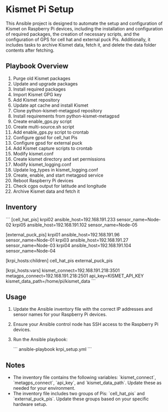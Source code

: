 # Kismet Pi Setup

This Ansible project is designed to automate the setup and configuration of Kismet on Raspberry Pi devices, including the installation and configuration of required packages, the creation of necessary scripts, and the configuration of GPS for cell hat and external puck Pis. Additionally, it includes tasks to archive Kismet data, fetch it, and delete the data folder contents after fetching.

## Playbook Overview

1. Purge old Kismet packages
2. Update and upgrade packages
3. Install required packages
4. Import Kismet GPG key
5. Add Kismet repository
6. Update apt cache and install Kismet
7. Clone python-kismet-metagpsd repository
8. Install requirements from python-kismet-metagpsd
9. Create enable_gps.py script
10. Create multi-source.sh script
11. Add enable_gps.py script to crontab
12. Configure gpsd for cell_hat Pis
13. Configure gpsd for external puck
14. Add Kismet capture scripts to crontab
15. Modify kismet.conf
16. Create kismet directory and set permissions
17. Modify kismet_logging.conf
18. Update log_types in kismet_logging.conf
19. Create, enable, and start metagpsd service
20. Reboot Raspberry Pi devices
21. Check cgps output for latitude and longitude
22. Archive Kismet data and fetch it

## Inventory

\`\`\`
[cell_hat_pis]
krpi02 ansible_host=192.168.191.233 sensor_name=Node-02
krpi05 ansible_host=192.168.191.102 sensor_name=Node-05

[external_puck_pis]
krpi01 ansible_host=192.168.191.96 sensor_name=Node-01
krpi03 ansible_host=192.168.191.27 sensor_name=Node-03
krpi04 ansible_host=192.168.191.104 sensor_name=Node-04

[krpi_hosts:children]
cell_hat_pis
external_puck_pis

[krpi_hosts:vars]
kismet_connect=192.168.191.218:3501
metagps_connect=192.168.191.218:2501
api_key=KISMET_API_KEY
kismet_data_path=/home/pi/kismet_data
\`\`\`

## Usage

1. Update the Ansible inventory file with the correct IP addresses and sensor names for your Raspberry Pi devices.
2. Ensure your Ansible control node has SSH access to the Raspberry Pi devices.
3. Run the Ansible playbook:
   
   \`\`\`
   ansible-playbook krpi_setup.yml
   \`\`\`

## Notes

- The inventory file contains the following variables: \`kismet_connect\`, \`metagps_connect\`, \`api_key\`, and \`kismet_data_path\`. Update these as needed for your environment.
- The inventory file includes two groups of Pis: \`cell_hat_pis\` and \`external_puck_pis\`. Update these groups based on your specific hardware setup.
